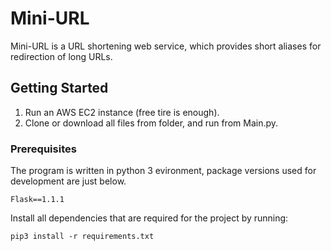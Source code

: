 # Mini-URL

Mini-URL is a URL shortening web service, which provides short aliases for redirection of long URLs.

## Getting Started

1. Run an AWS EC2 instance (free tire is enough).
2. Clone or download all files from folder, and run from Main.py.

### Prerequisites

The program is written in python 3 evironment, package versions used for development are just below.
```
Flask==1.1.1
```
Install all dependencies that are required for the project by running:
```
pip3 install -r requirements.txt
```
